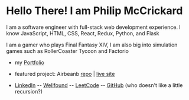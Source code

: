 # Hello There! I am Philip McCrickard

I am a software engineer with full-stack web development experience. I know JavaScript, HTML, CSS, React, Redux, Python, and Flask

I am a gamer who plays Final Fantasy XIV, I am also big into simulation games such as RollerCoaster Tycoon and Factorio

- my [Portfolio](https://pcricket10.github.io/)
- featured project: Airbeanb [repo](https://github.com/pcricket10/Airbeanb) | [live site](https://airbeanb-pcricket10.herokuapp.com/)

- [LinkedIn](https://www.linkedin.com/in/pcricket10/) -- [Wellfound](https://wellfound.com/u/philip-mccrickard) -- [LeetCode](https://leetcode.com/mccrickard/) -- [GitHub](https://github.com/pcricket10) (who doesn't like a little recursion?)

<!--
**pcricket10/pcricket10** is a ✨ _special_ ✨ repository because its `README.md` (this file) appears on your GitHub profile.

Here are some ideas to get you started:

- 🔭 I’m currently working on ...
- 🌱 I’m currently learning ...
- 👯 I’m looking to collaborate on ...
- 🤔 I’m looking for help with ...
- 💬 Ask me about ...
- 📫 How to reach me: ...
- 😄 Pronouns: ...
- ⚡ Fun fact: ...
-->
